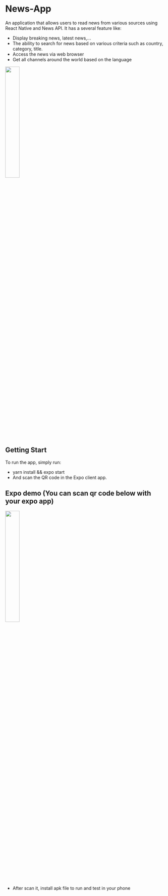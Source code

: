 # News-App
An application that allows users to read news from various sources using React Native and News API. It has a several feature like:
- Display breaking news, latest news,...
- The ability to search for news based on various criteria such as country, category, title.
- Access the news via web browser
- Get all channels around the world based on the language
<img src="https://user-images.githubusercontent.com/101312630/233991951-45ecdf82-9eea-4b9d-a5db-2bd9c81cf0ee.jpg"  width="30%" height="30%">

## Getting Start
To run the app, simply run:
- yarn install && expo start
- And scan the QR code in the Expo client app.

## Expo demo (You can scan qr code below with your expo app)
<img src="https://github.com/phamtrongsang11/News-App/assets/101312630/5579695e-4bc2-445c-936e-6cac3e931eb3"  width="30%" height="30%">

- After scan it, install apk file to run and test in your phone

